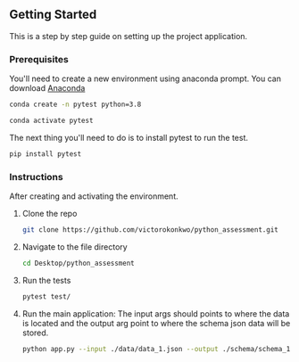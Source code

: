 ## Getting Started

This is a step by step guide on setting up the project application.

### Prerequisites

You'll need to create a new environment using anaconda prompt. You can download [Anaconda](https://www.anaconda.com/)

```sh
conda create -n pytest python=3.8
```

```sh
conda activate pytest
```

The next thing you'll need to do is to install pytest to run the test.

```sh
pip install pytest
```

### Instructions
After creating and activating the environment.

1. Clone the repo
    ```sh
    git clone https://github.com/victorokonkwo/python_assessment.git
    ```

2. Navigate to the file directory

    ```sh
    cd Desktop/python_assessment

    ```

3. Run the tests

    ```sh
    pytest test/
    ```

4. Run the main application: The input args should points to where the data is located and the output arg point to where the schema json data will be stored.

    ```sh 
    python app.py --input ./data/data_1.json --output ./schema/schema_1.json
    ```






